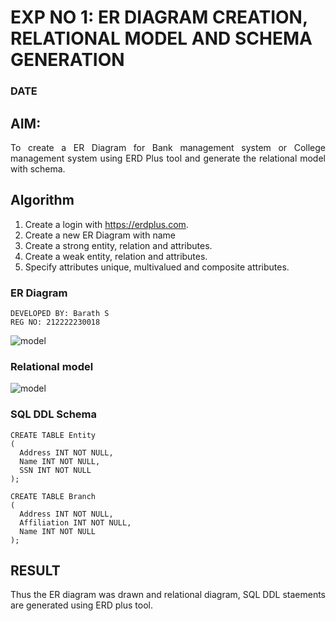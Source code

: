 # EXP NO 1: ER DIAGRAM CREATION, RELATIONAL MODEL AND SCHEMA GENERATION  
### DATE
## AIM:
<div align="justify">
   To create a ER Diagram for Bank management system or College management system using ERD Plus tool and generate the relational model with schema. 
</div>

## Algorithm
1. Create a login with https://erdplus.com.
2. Create a new ER Diagram with name
3. Create a strong entity, relation and attributes.
4. Create a weak entity, relation and attributes.
5. Specify attributes unique, multivalued and composite attributes.

### ER Diagram 
```
DEVELOPED BY: Barath S
REG NO: 212222230018
```
![model](1.png)


### Relational model
![model](2.png)


### SQL DDL Schema 
```
CREATE TABLE Entity
(
  Address INT NOT NULL,
  Name INT NOT NULL,
  SSN INT NOT NULL
);

CREATE TABLE Branch
(
  Address INT NOT NULL,
  Affiliation INT NOT NULL,
  Name INT NOT NULL
);
```

## RESULT 
<div align="justify">
Thus the ER diagram was drawn and relational diagram, SQL DDL staements are generated using ERD plus tool.
</div>
